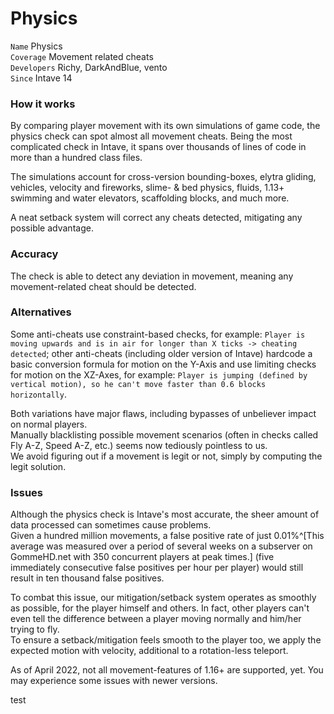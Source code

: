 # Physics

`Name` Physics<br>
`Coverage` Movement related cheats<br>
`Developers` Richy, DarkAndBlue, vento<br>
`Since` Intave 14<br>

### How it works
By comparing player movement with its own simulations of game code, the physics check can spot almost all movement
cheats. Being the most complicated check in Intave, it spans over thousands of lines of code in more than a hundred
class files.

The simulations account for cross-version bounding-boxes, elytra gliding, vehicles, velocity and fireworks, slime- & bed
physics, fluids, 1.13+ swimming and water elevators, scaffolding blocks, and much more.

A neat setback system will correct any cheats detected, mitigating any possible advantage.

### Accuracy

The check is able to detect any deviation in movement, meaning any movement-related cheat should be detected.

### Alternatives

Some anti-cheats use constraint-based checks, for example: `Player is moving upwards and is in air for longer than X
ticks -> cheating detected`; other anti-cheats (including older version of Intave) hardcode a basic conversion formula
for motion on the Y-Axis and use limiting checks for motion on the XZ-Axes, for example: `Player is jumping (defined by
vertical motion), so he can't move faster than 0.6 blocks horizontally`.

Both variations have major flaws, including bypasses of unbeliever impact on normal players.<br>
Manually blacklisting possible movement scenarios (often in checks called Fly A-Z, Speed A-Z, etc.) seems now tediously
pointless to us.<br>
We avoid figuring out if a movement is legit or not, simply by computing the legit solution.

### Issues

Although the physics check is Intave's most accurate, the sheer amount of data processed can sometimes cause
problems.<br>
Given a hundred million movements, a false positive rate of just 0.01%^[This average was measured over a period of
several weeks on a subserver on GommeHD.net with 350 concurrent players at peak times.] (five immediately consecutive
false positives per hour per player) would still result in ten thousand false positives.

To combat this issue, our mitigation/setback system operates as smoothly as possible, for the player himself and others.
In fact, other players can't even tell the difference between a player moving normally and him/her trying to fly.<br>
To ensure a setback/mitigation feels smooth to the player too, we apply the expected motion with velocity, additional to
a rotation-less teleport.

As of April 2022, not all movement-features of 1.16+ are supported, yet. You may experience some issues with newer
versions.

test
